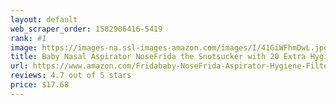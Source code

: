 ```yaml
---
layout: default 
﻿web_scraper_order: 1582906416-5419
rank: #1
image: https://images-na.ssl-images-amazon.com/images/I/41GiWFhmDwL.jpg
title: Baby Nasal Aspirator NoseFrida the Snotsucker with 20 Extra Hygiene Filters by Frida Baby
url: https://www.amazon.com/Fridababy-NoseFrida-Aspirator-Hygiene-Filters/dp/B00RP0GHBO/ref=zg_mw_baby-products_1?_encoding=UTF8&psc=1&refRID=H8PZBTHGT35TKAKMD83D
reviews: 4.7 out of 5 stars
price: $17.68 
---
```

